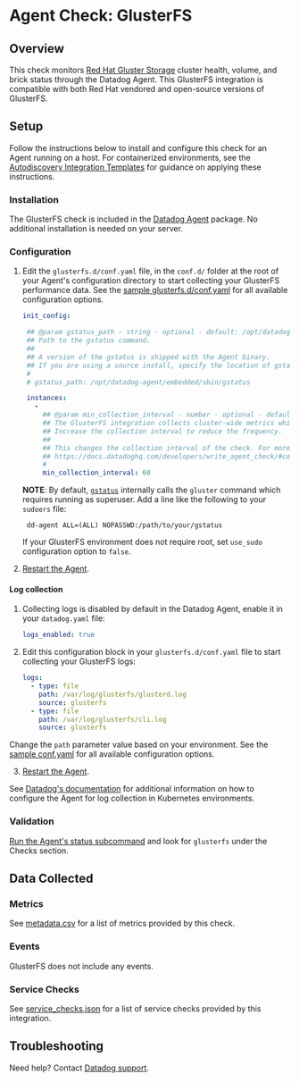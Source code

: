# Agent Check: GlusterFS

## Overview

This check monitors [Red Hat Gluster Storage][1] cluster health, volume, and brick status through the Datadog Agent. 
This GlusterFS integration is compatible with both Red Hat vendored and open-source versions of GlusterFS.

## Setup

Follow the instructions below to install and configure this check for an Agent running on a host. For containerized environments, see the [Autodiscovery Integration Templates][2] for guidance on applying these instructions.

### Installation

The GlusterFS check is included in the [Datadog Agent][2] package.
No additional installation is needed on your server.

### Configuration

1. Edit the `glusterfs.d/conf.yaml` file, in the `conf.d/` folder at the root of your Agent's configuration directory to start collecting your GlusterFS performance data. See the [sample glusterfs.d/conf.yaml][3] for all available configuration options.
   
   ```yaml
   init_config:

    ## @param gstatus_path - string - optional - default: /opt/datadog-agent/embedded/sbin/gstatus
    ## Path to the gstatus command.
    ##
    ## A version of the gstatus is shipped with the Agent binary.
    ## If you are using a source install, specify the location of gstatus.
    #
    # gstatus_path: /opt/datadog-agent/embedded/sbin/gstatus

    instances:
      -
        ## @param min_collection_interval - number - optional - default: 60
        ## The GlusterFS integration collects cluster-wide metrics which can put additional workload on the server.
        ## Increase the collection interval to reduce the frequency.
        ##
        ## This changes the collection interval of the check. For more information, see:
        ## https://docs.datadoghq.com/developers/write_agent_check/#collection-interval
        #
        min_collection_interval: 60
   ```
    
   **NOTE**: By default, [`gstatus`][4] internally calls the `gluster` command which requires running as superuser. Add a line like the following to your `sudoers` file:
 
   ```text
    dd-agent ALL=(ALL) NOPASSWD:/path/to/your/gstatus
   ```

   If your GlusterFS environment does not require root, set `use_sudo` configuration option to `false`.

2. [Restart the Agent][5].

#### Log collection


1. Collecting logs is disabled by default in the Datadog Agent, enable it in your `datadog.yaml` file:

    ```yaml
    logs_enabled: true
    ```

2. Edit this configuration block in your `glusterfs.d/conf.yaml` file to start collecting your GlusterFS logs:

    ```yaml
    logs:
      - type: file
        path: /var/log/glusterfs/glusterd.log
        source: glusterfs
      - type: file
        path: /var/log/glusterfs/cli.log
        source: glusterfs
    ```


  Change the `path` parameter value based on your environment. See the [sample conf.yaml][3] for all available configuration options.

  3. [Restart the Agent][5].

  See [Datadog's documentation][6] for additional information on how to configure the Agent for log collection in Kubernetes environments.

### Validation

[Run the Agent's status subcommand][7] and look for `glusterfs` under the Checks section.

## Data Collected

### Metrics

See [metadata.csv][8] for a list of metrics provided by this check.

### Events

GlusterFS does not include any events.

### Service Checks

See [service_checks.json][9] for a list of service checks provided by this integration.

## Troubleshooting

Need help? Contact [Datadog support][10].


[1]: https://www.redhat.com/en/technologies/storage/gluster
[2]: https://docs.datadoghq.com/agent/kubernetes/integrations/
[3]: https://github.com/DataDog/integrations-core/blob/master/glusterfs/datadog_checks/glusterfs/data/conf.yaml.example
[4]: https://github.com/gluster/gstatus#install
[5]: https://docs.datadoghq.com/agent/guide/agent-commands/#start-stop-and-restart-the-agent
[6]: https://docs.datadoghq.com/agent/kubernetes/log/
[7]: https://docs.datadoghq.com/agent/guide/agent-commands/#agent-status-and-information
[8]: https://github.com/DataDog/integrations-core/blob/master/glusterfs/metadata.csv
[9]: https://github.com/DataDog/integrations-core/blob/master/glusterfs/assets/service_checks.json
[10]: https://docs.datadoghq.com/help/
